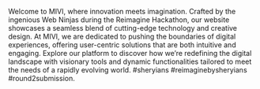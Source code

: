 Welcome to MIVI, where innovation meets imagination. Crafted by the ingenious Web Ninjas during the Reimagine Hackathon, our website showcases a seamless blend of cutting-edge technology and creative design. At MIVI, we are dedicated to pushing the boundaries of digital experiences, offering user-centric solutions that are both intuitive and engaging. Explore our platform to discover how we’re redefining the digital landscape with visionary tools and dynamic functionalities tailored to meet the needs of a rapidly evolving world.
#sheryians #reimaginebysheryians #round2submission.
